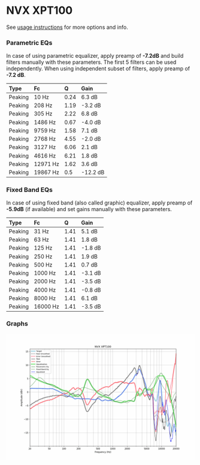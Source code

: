# NVX XPT100
See [usage instructions](https://github.com/jaakkopasanen/AutoEq#usage) for more options and info.

### Parametric EQs
In case of using parametric equalizer, apply preamp of **-7.2dB** and build filters manually
with these parameters. The first 5 filters can be used independently.
When using independent subset of filters, apply preamp of **-7.2 dB**.

| Type    | Fc       |    Q | Gain     |
|:--------|:---------|:-----|:---------|
| Peaking | 10 Hz    | 0.24 | 6.3 dB   |
| Peaking | 208 Hz   | 1.19 | -3.2 dB  |
| Peaking | 305 Hz   | 2.22 | 6.8 dB   |
| Peaking | 1486 Hz  | 0.67 | -4.0 dB  |
| Peaking | 9759 Hz  | 1.58 | 7.1 dB   |
| Peaking | 2768 Hz  | 4.55 | -2.0 dB  |
| Peaking | 3127 Hz  | 6.06 | 2.1 dB   |
| Peaking | 4616 Hz  | 6.21 | 1.8 dB   |
| Peaking | 12971 Hz | 1.62 | 3.6 dB   |
| Peaking | 19867 Hz | 0.5  | -12.2 dB |

### Fixed Band EQs
In case of using fixed band (also called graphic) equalizer, apply preamp of **-5.9dB**
(if available) and set gains manually with these parameters.

| Type    | Fc       |    Q | Gain    |
|:--------|:---------|:-----|:--------|
| Peaking | 31 Hz    | 1.41 | 5.1 dB  |
| Peaking | 63 Hz    | 1.41 | 1.8 dB  |
| Peaking | 125 Hz   | 1.41 | -1.8 dB |
| Peaking | 250 Hz   | 1.41 | 1.9 dB  |
| Peaking | 500 Hz   | 1.41 | 0.7 dB  |
| Peaking | 1000 Hz  | 1.41 | -3.1 dB |
| Peaking | 2000 Hz  | 1.41 | -3.5 dB |
| Peaking | 4000 Hz  | 1.41 | -0.8 dB |
| Peaking | 8000 Hz  | 1.41 | 6.1 dB  |
| Peaking | 16000 Hz | 1.41 | -3.5 dB |

### Graphs
![](./NVX%20XPT100.png)